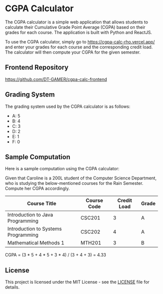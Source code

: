 # CGPA Calculator

The CGPA calculator is a simple web application that allows students to calculate their Cumulative Grade Point Average (CGPA) based on their grades for each course. The application is built with Python and ReactJS.

To use the CGPA calculator, simply go to https://cgpa-calc-rho.vercel.app/ and enter your grades for each course and the corresponding credit load. The calculator will then compute your CGPA for the given semester.

## Frontend Repository
https://github.com/DT-GAMER/cgpa-calc-frontend

## Grading System

The grading system used by the CGPA calculator is as follows:

- A: 5
- B: 4
- C: 3
- D: 2
- E: 1
- F: 0

## Sample Computation

Here is a sample computation using the CGPA calculator:

Given that Caroline is a 200L student of the Computer Science Department, who is studying the below-mentioned courses for the Rain Semester. Compute her CGPA accordingly.

| Course Title | Course Code | Credit Load | Grade |
|--------------|------------|-------------|-------|
| Introduction to Java Programming | CSC201 | 3 | A |
| Introduction to Systems Programming | CSC202 | 4 | A |
| Mathematical Methods 1 | MTH201 | 3 | B |

CGPA = (3 * 5 + 4 * 5 + 3 * 4) / (3 + 4 + 3) = 4.33

## License

This project is licensed under the MIT License - see the [LICENSE](LICENSE) file for details.
